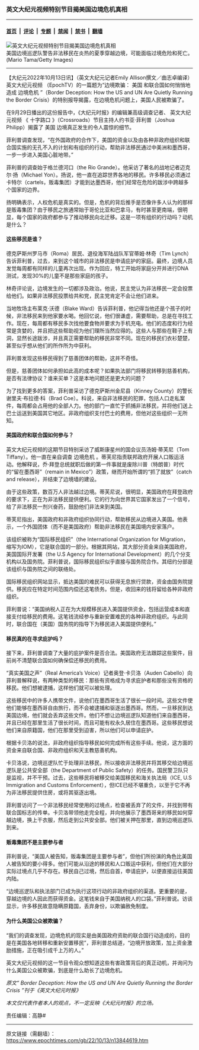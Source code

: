 ### 英文大纪元视频特别节目揭美国边境危机真相

---

#### [首页](../../../..?n13844619) &nbsp;|&nbsp; [评论](../../../../../epoch-comment?n13844619) &nbsp;|&nbsp; [专题](../../../../../epoch-special?n13844619) &nbsp;|&nbsp; [禁闻](../../../../../epoch-news?n13844619) &nbsp;|&nbsp; [禁书](../../../../../books?n13844619) &nbsp;|&nbsp; [翻墙](https://github.com/gfw-breaker/nogfw/blob/master/README.md?n13844619)


<div><img alt="英文大纪元视频特别节目揭美国边境危机真相" class="attachment-djy_600_400 size-djy_600_400 wp-post-image" src="https://i.epochtimes.com/assets/uploads/2022/10/id13844621-GettyImages-1398586089-600x400.jpg"/>
<div class="caption">
 美国边境巡逻队警告非法移民在炎热的夏季穿越边境，可能面临过境危险和死亡。(Mario Tama/Getty Images)
</div></div><hr/><div class="post_content" id="artbody" itemprop="articleBody">
 <!-- article content begin -->
 <p>
  【大纪元2022年10月13日讯】（英文大纪元记者Emily Allison撰文／曲志卓编译）
  <ok href="https://www.epochtimes.com/gb/tag/%E8%8B%B1%E6%96%87%E5%A4%A7%E7%BA%AA%E5%85%83%E8%A7%86%E9%A2%91.html">
   英文大纪元视频
  </ok>
  （EpochTV）的一篇题为“边境欺骗：
  <ok href="https://www.epochtimes.com/gb/tag/%E7%BE%8E%E5%9B%BD.html">
   美国
  </ok>
  和联合国如何悄悄地造成
  <ok href="https://www.epochtimes.com/gb/tag/%E8%BE%B9%E5%A2%83%E5%8D%B1%E6%9C%BA.html">
   边境危机
  </ok>
  ”（Border Deception: How the US and UN Are Quietly Running the Border Crisis）的特别报导揭露，在边境危机问题上，美国人民被欺骗了。
 </p>
 <p>
  在9月29日播出的这份报告中，《大纪元时报》的编辑兼高级调查记者、
  <ok href="https://www.epochtimes.com/gb/tag/%E8%8B%B1%E6%96%87%E5%A4%A7%E7%BA%AA%E5%85%83%E8%A7%86%E9%A2%91.html">
   英文大纪元视频
  </ok>
  《
  <ok href="https://www.epochtimes.com/gb/tag/%E5%8D%81%E5%AD%97%E8%B7%AF%E5%8F%A3.html">
   十字路口
  </ok>
  》（Crossroads）节目主持人约书亚‧菲利普（Joshua Philipp）揭露了
  <ok href="https://www.epochtimes.com/gb/tag/%E7%BE%8E%E5%9B%BD.html">
   美国
  </ok>
  边境真正发生的令人震惊的细节。
 </p>
 <p>
  菲利普调查发现，“在外国政府的合作下，美国的资金以及由各种非政府组织和联合国实施的无孔不入的计划和有组织的行动，帮助非法移民通过中美洲和墨西哥，一步一步进入美国心脏地带。”
 </p>
 <p>
  菲利普的调查始于格兰德河口（the Rio Grande）。他采访了著名的战地记者迈克尔‧扬（Michael Yon）。扬说，他一直在追踪世界各地的移民。许多移民必须通过卡特尔（cartels，贩毒集团）才能到达墨西哥，他们经常在危险的跋涉中跨越多个国家的边界。
 </p>
 <p>
  扬明确表示，人权危机是真实的。但是，危机的背后推手是否像许多人认为的那样是贩毒集团？由于移民之旅通常始于哥伦比亚和巴拿马，有时甚至更南端，很明显，每个国家的政府都参与了推动移民向北迁移。这是一项有组织的行动吗？动机是什么？
 </p>
 <h4>
  这些移民是谁？
 </h4>
 <p>
  德克萨斯州罗马市（Roma）居民、退役海军陆战队军官蒂姆‧林奇（Tim Lynch）告诉菲利普，过去，来到这个城市的非法移民是申请庇护的家庭。最终，边境人员发觉每周都有同样的儿童再次出现。作为回应，特工开始将家庭分开并进行DNA测试，发现30%的儿童不是那些家庭的孩子。
 </p>
 <p>
  林奇评论说，边境发生的一切都涉及政治。他说，民主党认为非法移民一定会投票给他们。如果非法移民投票给共和党，民主党肯定不会让他们进来。
 </p>
 <p>
  当地牧场主布莱克‧沃德（Blake Ward）告诉菲利普，他记得当他还是个孩子的时候，非法移民来到他家要水喝。他回忆说，他们很谦虚，需要帮助，总是在寻找工作。现在，每周都有移民多次找他要食物并要求为手机充电。他们的态度和行为经常是贪婪的，并且把这些帮助视为他们理所当然应得的。这些人与那些在鞋子上有洞，显然长途跋涉，并且真正需要帮助的移民非常不同。现在的移民们衣衫楚楚，甚至似乎想从他们的所作所为中获利。
 </p>
 <p>
  菲利普发现这些移民得到了慈善团体的帮助，这并不奇怪。
 </p>
 <p>
  但是，慈善团体如何承担如此高的成本呢？如果执法部门将移民转移到慈善机构，是否有法律协议？谁来买单？这是本地问题还是更大的问题？
 </p>
 <p>
  为了找到更多的答案，菲利普采访了德克萨斯州金尼县（Kinney County）的警长谢里夫‧布拉德‧科（Brad Coe）。科说，来自非法移民的犯罪，包括人口走私案件，每周都会占用他的全部人力。他的部门一直忙于抓捕非法移民，并将他们送上巴士运送到美国其它地区。非政府组织支付巴士的费用，但他对这些组织一无所知。
 </p>
 <h4>
  美国政府和联合国如何参与？
 </h4>
 <p>
  英文大纪元视频的这期节目特别采访了威斯康星州的国会议员汤姆‧蒂芙尼（Tom Tiffany）。他一直在亲自调查
  <ok href="https://www.epochtimes.com/gb/tag/%E8%BE%B9%E5%A2%83%E5%8D%B1%E6%9C%BA.html">
   边境危机
  </ok>
  。蒂芙尼指责联邦政府开展人口贩运活动。他解释说，乔‧拜登总统就职后做的第一件事就是废除川普（特朗普）时代的“留在墨西哥”（remain in Mexico”）政策，继而开始所谓的“抓了就放”（catch and release），并结束了边境墙的建设。
 </p>
 <p>
  由于这些政策，数百万人非法越过边境。蒂芙尼说，很明显，美国政府在拜登政府的要求下，正在为非法移民提供便利。它的行为向世界其它国家发出了一个信号，给了非法移民一剂兴奋药，鼓励他们非法来到美国。
 </p>
 <p>
  蒂芙尼指出，美国政府和非政府组织协同行动，帮助移民从边境进入美国。他表示，一个外国团体（而不是美国政府）帮助非法移民在美国境内安家落户。
 </p>
 <p>
  该组织被称为“国际移民组织”（the International Organization for Migration，缩写为IOM），它是联合国的一部分。根据其网站，其大部分资金来自美国政府，美国国际开发署（the U.S Agency for International Development）的几个分支机构以及国务院。菲利普说，国际移民组织似乎直接与国务院合作。其纽约分部是该组织与国务院之间的联络处。
 </p>
 <p>
  国际移民组织网站显示，抵达美国的难民可以获得无息旅行贷款，资金由国务院提供。移民应在特定时间范围内偿还这笔债务。但是，收回来的钱将留给各种非政府组织。
 </p>
 <p>
  菲利普说：“美国纳税人正在为大规模移民进入美国提供资金，包括运营成本和直接支付给移民的费用。这笔钱流经参与重新安置难民的各种非政府组织。与此同时，联合国在（美国）国务院的指导下为移民进入美国提供便利。”
 </p>
 <h4>
  移民真的在寻求庇护吗？
 </h4>
 <p>
  接下来，菲利普调查了大量的庇护案件是否合法。美国政府无法跟踪这些案件，目前尚不清楚联合国如何确保偿还移民的费用。
 </p>
 <p>
  “真实美国之声”（Real America’s Voice）记者奥登‧卡贝洛（Auden Cabello）向菲利普解释说，有两种类型的移民：那些有资格成为寻求庇护者和那些没有资格的移民。他们想被逮捕，这样他们就可以被处理。
 </p>
 <p>
  这些移民中的许多人携带文件，说他们在墨西哥生活了很长一段时间。这些文件使他们能够在墨西哥自由旅行，而不会被逮捕和驱逐出墨西哥。然而，一旦移民到达美国边境，他们就会丢弃这些文件。他们不想让边境巡逻队知道他们来自墨西哥，并且已经在那里生活了很长时间，而且可能有权永久居住在墨西哥。这些移民想说他们来自原籍国，他们在那里受到迫害，所以他们可以申请庇护。
 </p>
 <p>
  根据卡贝洛的说法，非政府组织指导移民如何完成所有这些手续。他说，这方面的资金来自联合国、非政府组织和天主教慈善机构。
 </p>
 <p>
  卡贝洛说，边境巡逻队忙于处理非法移民，所以接收非法移民并将其移交给边境巡逻队是公共安全部（the Department of Public Safety）的任务。国民警卫队只是监视，并不干预。过去，这些移民将被移交给美国移民和海关执法局（ICE, U.S Immigration and Customs Enforcement），但ICE已经不堪重负，以至于它不再为非法移民提供住房，或将其驱逐出境。
 </p>
 <p>
  菲利普访问了一个非法移民经常使用的过境点，检查被丢弃了的文件，并找到带有联合国标志的传单。卡贝洛带领他走完全程，并向他展示了墨西哥来的移民如何穿越边境，换上干衣服，然后走到公共安全部。他们被关押在那里，直到边境巡逻队到来。
 </p>
 <h4>
  贩毒集团不是主要参与者
 </h4>
 <p>
  菲利普说，“美国人被告知，贩毒集团是主要参与者”，但他们所扮演的角色比美国人被告知的要小得多。他们可能从沿途的移民和人口贩运中获利，但他们在大部分实际过境点几乎不存在。移民自己过境，然后自首，申请庇护，以便直接运往美国内陆。
 </p>
 <p>
  “边境巡逻队和执法部门已成为执行这项行动的非政府组织的渠道。更重要的是，穿越边境的人因此而获得资金。这笔钱来自于美国纳税人的口袋。”菲利普说。访谈显示，许多移民故意隐瞒原籍国，丢弃身份，以欺骗赦免制度。
 </p>
 <h4>
  为什么美国公众被欺骗？
 </h4>
 <p>
  “我们的调查发现，边境危机的现实是由美国政府资助的联合国行动造成的，目的是在美国各地转移和重新安置移民”，菲利普总结道，“边境开放政策，加上资金激励措施，正在吸引成千上万的人。”
 </p>
 <p>
  英文大纪元视频的这一节目令观众想知道这些有害政策背后的真正动机，并询问为什么美国公众被欺骗，到底是什么助长了边境危机。
 </p>
 <p>
  <em>
   原文“
   <ok href="https://www.theepochtimes.com/border-deception-how-the-us-and-un-are-quietly-running-the-border-crisis-2_4782317.html">
    Border Deception: How the US and UN Are Quietly Running the Border Crisis
   </ok>
   ”刊于《英文大纪元时报》
  </em>
 </p>
 <p>
  <em>
   本文仅代表作者本人的观点，不一定反映《大纪元时报》的立场。
  </em>
 </p>
 <p>
  责任编辑：高静#
 </p>
 <!-- article content end -->
 <div id="below_article_ad">
 </div>
</div>


---

原文链接（需翻墙）：https://www.epochtimes.com/gb/22/10/13/n13844619.htm
